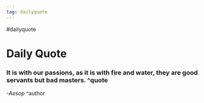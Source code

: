 ```yaml
---
tag: dailyquote
---
```


#dailyquote

# Daily Quote

### It is with our passions, as it is with fire and water, they are good servants but bad masters. ^quote
*-Aesop* ^author
